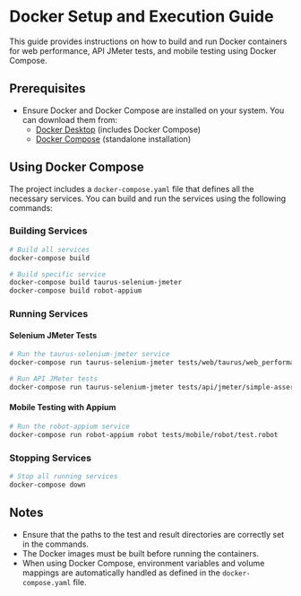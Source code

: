 # Docker Setup and Execution Guide

This guide provides instructions on how to build and run Docker containers for web performance, API JMeter tests, and mobile testing using Docker Compose.

## Prerequisites

- Ensure Docker and Docker Compose are installed on your system. You can download them from:
  - [Docker Desktop](https://www.docker.com/products/docker-desktop) (includes Docker Compose)
  - [Docker Compose](https://docs.docker.com/compose/install/) (standalone installation)

## Using Docker Compose

The project includes a `docker-compose.yaml` file that defines all the necessary services. You can build and run the services using the following commands:

### Building Services

```bash
# Build all services
docker-compose build

# Build specific service
docker-compose build taurus-selenium-jmeter
docker-compose build robot-appium
```

### Running Services

#### Selenium JMeter Tests

```bash
# Run the taurus-selenium-jmeter service
docker-compose run taurus-selenium-jmeter tests/web/taurus/web_performance.yaml

# Run API JMeter tests
docker-compose run taurus-selenium-jmeter tests/api/jmeter/simple-assert.yml
```

#### Mobile Testing with Appium

```bash
# Run the robot-appium service
docker-compose run robot-appium robot tests/mobile/robot/test.robot
```

### Stopping Services

```bash
# Stop all running services
docker-compose down
```

## Notes

- Ensure that the paths to the test and result directories are correctly set in the commands.
- The Docker images must be built before running the containers.
- When using Docker Compose, environment variables and volume mappings are automatically handled as defined in the `docker-compose.yaml` file.